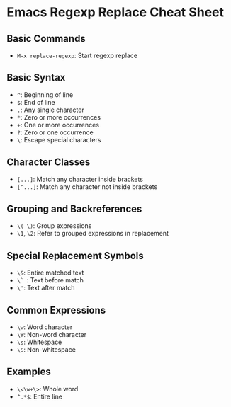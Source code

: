 # Emacs Regexp Replace Cheat Sheet

## Basic Commands
- `M-x replace-regexp`: Start regexp replace

## Basic Syntax
- `^`: Beginning of line
- `$`: End of line
- `.`: Any single character
- `*`: Zero or more occurrences
- `+`: One or more occurrences
- `?`: Zero or one occurrence
- `\`: Escape special characters

## Character Classes
- `[...]`: Match any character inside brackets
- `[^...]`: Match any character not inside brackets

## Grouping and Backreferences
- `\( \)`: Group expressions
- `\1`, `\2`: Refer to grouped expressions in replacement

## Special Replacement Symbols
- `\&`: Entire matched text
- ```\` ```: Text before match
- `\'`: Text after match

## Common Expressions
- `\w`: Word character
- `\W`: Non-word character
- `\s`: Whitespace
- `\S`: Non-whitespace

## Examples
- `\<\w+\>`: Whole word
- `^.*$`: Entire line
